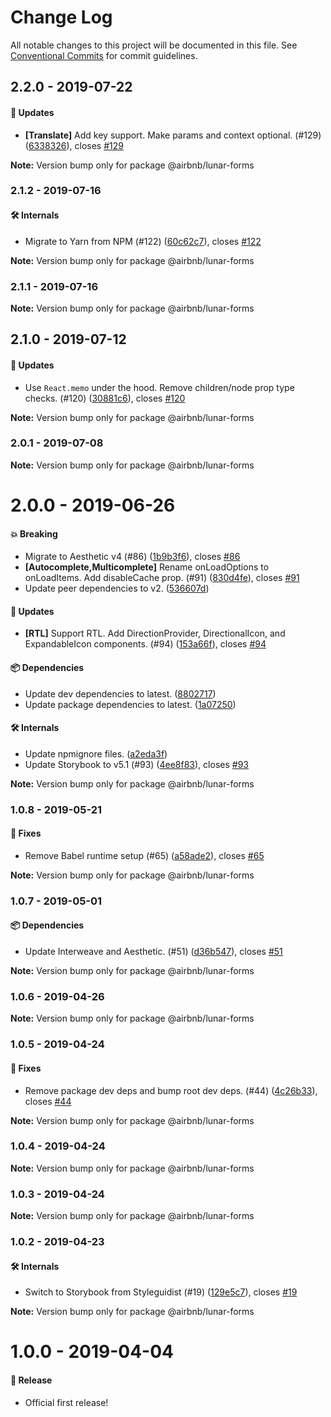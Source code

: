 # Change Log

All notable changes to this project will be documented in this file.
See [Conventional Commits](https://conventionalcommits.org) for commit guidelines.

## 2.2.0 - 2019-07-22

#### 🚀 Updates

- **[Translate]** Add key support. Make params and context optional. (#129) ([6338326](https://github.com/airbnb/lunar/tree/master/packages/forms/commit/6338326)), closes [#129](https://github.com/airbnb/lunar/tree/master/packages/forms/issues/129)

**Note:** Version bump only for package @airbnb/lunar-forms





### 2.1.2 - 2019-07-16

#### 🛠 Internals

- Migrate to Yarn from NPM (#122) ([60c62c7](https://github.com/airbnb/lunar/tree/master/packages/forms/commit/60c62c7)), closes [#122](https://github.com/airbnb/lunar/tree/master/packages/forms/issues/122)

**Note:** Version bump only for package @airbnb/lunar-forms





### 2.1.1 - 2019-07-16

**Note:** Version bump only for package @airbnb/lunar-forms





## 2.1.0 - 2019-07-12

#### 🚀 Updates

- Use `React.memo` under the hood. Remove children/node prop type checks. (#120) ([30881c6](https://github.com/airbnb/lunar/tree/master/packages/forms/commit/30881c6)), closes [#120](https://github.com/airbnb/lunar/tree/master/packages/forms/issues/120)

**Note:** Version bump only for package @airbnb/lunar-forms





### 2.0.1 - 2019-07-08

**Note:** Version bump only for package @airbnb/lunar-forms





# 2.0.0 - 2019-06-26

#### 💥 Breaking

- Migrate to Aesthetic v4 (#86) ([1b9b3f6](https://github.com/airbnb/lunar/tree/master/packages/forms/commit/1b9b3f6)), closes [#86](https://github.com/airbnb/lunar/tree/master/packages/forms/issues/86)
- **[Autocomplete,Multicomplete]** Rename onLoadOptions to onLoadItems. Add disableCache prop. (#91) ([830d4fe](https://github.com/airbnb/lunar/tree/master/packages/forms/commit/830d4fe)), closes [#91](https://github.com/airbnb/lunar/tree/master/packages/forms/issues/91)
- Update peer dependencies to v2. ([536607d](https://github.com/airbnb/lunar/tree/master/packages/forms/commit/536607d))

#### 🚀 Updates

- **[RTL]** Support RTL. Add DirectionProvider, DirectionalIcon, and ExpandableIcon components. (#94) ([153a66f](https://github.com/airbnb/lunar/tree/master/packages/forms/commit/153a66f)), closes [#94](https://github.com/airbnb/lunar/tree/master/packages/forms/issues/94)

#### 📦 Dependencies

- Update dev dependencies to latest. ([8802717](https://github.com/airbnb/lunar/tree/master/packages/forms/commit/8802717))
- Update package dependencies to latest. ([1a07250](https://github.com/airbnb/lunar/tree/master/packages/forms/commit/1a07250))

#### 🛠 Internals

- Update npmignore files. ([a2eda3f](https://github.com/airbnb/lunar/tree/master/packages/forms/commit/a2eda3f))
- Update Storybook to v5.1 (#93) ([4ee8f83](https://github.com/airbnb/lunar/tree/master/packages/forms/commit/4ee8f83)), closes [#93](https://github.com/airbnb/lunar/tree/master/packages/forms/issues/93)

**Note:** Version bump only for package @airbnb/lunar-forms





### 1.0.8 - 2019-05-21

#### 🐞 Fixes

- Remove Babel runtime setup (#65) ([a58ade2](https://github.com/airbnb/lunar/commit/a58ade2)), closes [#65](https://github.com/airbnb/lunar/issues/65)

**Note:** Version bump only for package @airbnb/lunar-forms





### 1.0.7 - 2019-05-01

#### 📦 Dependencies

- Update Interweave and Aesthetic. (#51) ([d36b547](https://github.com/airbnb/lunar/commit/d36b547)), closes [#51](https://github.com/airbnb/lunar/issues/51)

**Note:** Version bump only for package @airbnb/lunar-forms





### 1.0.6 - 2019-04-26

**Note:** Version bump only for package @airbnb/lunar-forms





### 1.0.5 - 2019-04-24

#### 🐞 Fixes

- Remove package dev deps and bump root dev deps. (#44) ([4c26b33](https://github.com/airbnb/lunar/commit/4c26b33)), closes [#44](https://github.com/airbnb/lunar/issues/44)

**Note:** Version bump only for package @airbnb/lunar-forms





### 1.0.4 - 2019-04-24

**Note:** Version bump only for package @airbnb/lunar-forms





### 1.0.3 - 2019-04-24

**Note:** Version bump only for package @airbnb/lunar-forms





### 1.0.2 - 2019-04-23

#### 🛠 Internals

- Switch to Storybook from Styleguidist (#19) ([129e5c7](https://github.com/airbnb/lunar/commit/129e5c7)), closes [#19](https://github.com/airbnb/lunar/issues/19)

**Note:** Version bump only for package @airbnb/lunar-forms





# 1.0.0 - 2019-04-04

#### 🎉 Release

- Official first release!
